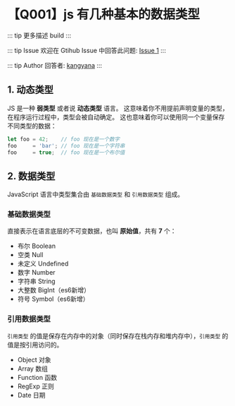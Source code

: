 # 【Q001】js 有几种基本的数据类型

::: tip 更多描述
build
:::

::: tip Issue
欢迎在 Gtihub Issue 中回答此问题: [Issue 1](https://github.com/kangyana/daily-question/issues/1)
:::

::: tip Author
回答者: [kangyana](https://github.com/kangyana)
:::
## 1. 动态类型
JS 是一种 **弱类型** 或者说 **动态类型** 语言。
这意味着你不用提前声明变量的类型，在程序运行过程中，类型会被自动确定。
这也意味着你可以使用同一个变量保存不同类型的数据：
```javascript
let foo = 42;    // foo 现在是一个数字
foo     = 'bar'; // foo 现在是一个字符串
foo     = true;  // foo 现在是一个布尔值
```

## 2. 数据类型
JavaScript 语言中类型集合由 `基础数据类型` 和 `引用数据类型` 组成。

### 基础数据类型
直接表示在语言底层的不可变数据，也叫 **原始值**，共有 **7** 个：

- 布尔 Boolean
- 空类 Null
- 未定义 Undefined
- 数字 Number
- 字符串 String
- 大整数 BigInt（es6新增）
- 符号 Symbol（es6新增）

### 引用数据类型
`引用类型` 的值是保存在内存中的对象（同时保存在栈内存和堆内存中），`引用类型` 的值是按引用访问的。

- Object 对象
- Array 数组
- Function 函数
- RegExp 正则
- Date 日期
